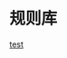 # 规则库

[test](intent://rule?regex=eyJhIjoiVHdpdHRlciIsImIiOlsidHdpdHRlci5jb20iLCJcXD8uKiJdLCJjIjpbInZ4dHdpdHRlci5jb20iLCIiXSwiZCI6Imx6MjMzIn0=#Intent;scheme=tarnhelm;package=cn.ac.lz233.tarnhelm;end)